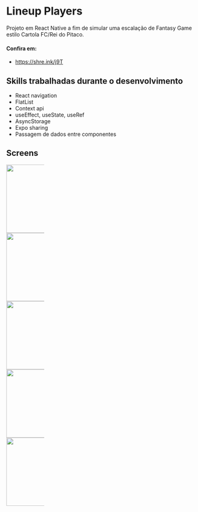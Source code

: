 # Lineup Players
Projeto em React Native a fim de simular uma escalação de Fantasy Game estilo Cartola FC/Rei do Pitaco.

#### Confira em:
* https://shre.ink/j9T

## Skills trabalhadas durante o desenvolvimento
* React navigation
* FlatList
* Context api
* useEffect, useState, useRef
* AsyncStorage
* Expo sharing
* Passagem de dados entre componentes

## Screens
<div style = "width: 100px; height: 100px; display: inline-block;">
<img src = "https://i.ibb.co/WPZKXhh/image.png" style = "width: 180px">
<img src = "https://i.ibb.co/5RShLHb/image.png" style = "width: 180px">
<img src = "https://i.ibb.co/qmD7Dnt/image.png" style = "width: 180px">
<img src = "https://i.ibb.co/f4QG4Fn/image.png" style = "width: 180px">
<img src = "https://i.ibb.co/t2g3LyZ/image.png" style = "width: 180px">
</div>

